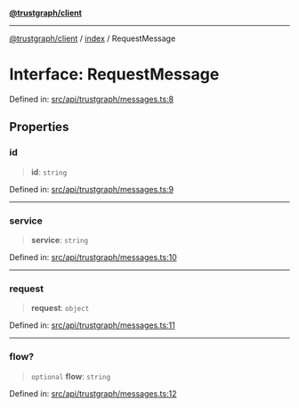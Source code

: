 [**@trustgraph/client**](../../README.md)

***

[@trustgraph/client](../../README.md) / [index](../README.md) / RequestMessage

# Interface: RequestMessage

Defined in: [src/api/trustgraph/messages.ts:8](https://github.com/trustgraph-ai/trustgraph-ts-client/blob/edcc8c01cf9c2f58c76719d5d2aa7058546360d9/src/api/trustgraph/messages.ts#L8)

## Properties

### id

> **id**: `string`

Defined in: [src/api/trustgraph/messages.ts:9](https://github.com/trustgraph-ai/trustgraph-ts-client/blob/edcc8c01cf9c2f58c76719d5d2aa7058546360d9/src/api/trustgraph/messages.ts#L9)

***

### service

> **service**: `string`

Defined in: [src/api/trustgraph/messages.ts:10](https://github.com/trustgraph-ai/trustgraph-ts-client/blob/edcc8c01cf9c2f58c76719d5d2aa7058546360d9/src/api/trustgraph/messages.ts#L10)

***

### request

> **request**: `object`

Defined in: [src/api/trustgraph/messages.ts:11](https://github.com/trustgraph-ai/trustgraph-ts-client/blob/edcc8c01cf9c2f58c76719d5d2aa7058546360d9/src/api/trustgraph/messages.ts#L11)

***

### flow?

> `optional` **flow**: `string`

Defined in: [src/api/trustgraph/messages.ts:12](https://github.com/trustgraph-ai/trustgraph-ts-client/blob/edcc8c01cf9c2f58c76719d5d2aa7058546360d9/src/api/trustgraph/messages.ts#L12)
